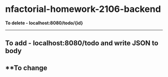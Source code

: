 # nfactorial-homework-2106-backend


**To delete - localhost:8080/todo/{id}**

---

**To add - localhost:8080/todo and write JSON to body**
---
**To change
---
